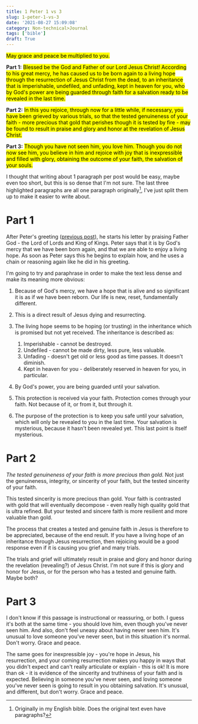 ```yaml
---
title: 1 Peter 1 vs 3
slug: 1-peter-1-vs-3
date: '2021-08-27 15:09:08'
category: Non-technical>Journal
tags: ['bible']
draft: True
---
```


<mark>May grace and peace be multiplied to you.</mark>

**Part 1:** <mark>Blessed be the God and Father of our Lord Jesus Christ! According to his
great mercy, he has caused us to be born again to a living hope through the
resurrection of Jesus Christ from the dead, to an inheritance that is
imperishable, undefiled, and unfading, kept in heaven for you, who by God's
power are being guarded through faith for a salvation ready to be revealed in
the last time.</mark>

**Part 2:** <mark>In this you rejoice, through now for a little while, if necessary, you
have been grieved by various trials, so that the tested genuineness of your
faith - more precious that gold that perishes though it is tested by fire - may
be found to result in praise and glory and honor at the revelation of Jesus
Christ.</mark>

**Part 3:** <mark> Though you have not seen him, you love him. Though you do not now see
him, you believe in him and rejoice with joy that is inexpressible and filled
with glory, obtaining the outcome of your faith, the salvation of your
souls.</mark>

I thought that writing about 1 paragraph per post would be easy, maybe even too
short, but this is so dense that I'm not sure. The last three highlighted
paragraphs are all one paragraph originally[^1], I've just split them up to
make it easier to write about.

# Part 1

After Peter's greeting ([previous post](1-peter-1-1)), he
starts his letter by praising Father God - the Lord of Lords and King of Kings.
Peter says that it is by God's mercy that we have been born again, and that we
are able to enjoy a living hope. As soon as Peter says this he begins to explain
how, and he uses a chain or reasoning again like he did in his greeting.

I'm going to try and paraphrase in order to make the text less dense and make
its meaning more obvious:

1.  Because of God's mercy, we have a hope that is alive and so significant it
    is as if we have been reborn. Our life is new, reset, fundamentally
    different.
1.  This is a direct result of Jesus dying and resurrecting.
1.  The living hope seems to be hoping (or trusting) in the inheritance which is
    promised but not yet received. The inheritance is described as:

    1. Imperishable - cannot be destroyed.
    1. Undefiled - cannot be made dirty, less pure, less valuable.
    1. Unfading - doesn't get old or less good as time passes. It doesn't
       diminish.
    1. Kept in heaven for you - deliberately reserved in heaven for you, in particular.

1.  By God's power, you are being guarded until your salvation.
1.  This protection is received via your faith. Protection comes through your
    faith. Not because of it, or from it, but through it.
1.  The purpose of the protection is to keep you safe until your salvation,
    which will only be revealed to you in the last time. Your salvation is
    mysterious, because it hasn't been revealed yet. This last point is
    itself mysterious.

# Part 2

_The tested genuineness of your faith is more precious than gold._ Not just the
genuineness, integrity, or sincerity of your faith, but the tested sincerity of your faith.

This tested sincerity is more precious than gold. Your faith is contrasted with gold that will
eventually decompose - even really high quality gold that is ultra refined. But
your tested and sincere faith is more resilient and more valuable than gold.

The process that creates a tested and genuine faith in Jesus is therefore to be
appreciated, because of the end result. If you have a living hope of an
inheritance through Jesus resurrection, then rejoicing would be a good
response even if it is causing you grief and many trials.

The trials and grief will ultimately result in praise and glory and honor during the
revelation (revealing?) of Jesus Christ. I'm not sure if this is glory and honor
for Jesus, or for the person who has a tested and genuine faith. Maybe both?

# Part 3

I don't know if this passage is instructional or reassuring, or both. I guess
it's both at the same time - you should love him, even though you've never seen
him. And also, don't feel uneasy about having never seen him. It's unusual to
love someone you've never seen, but in this situation it's normal. Don't worry.
Grace and peace.

The same goes for inexpressible joy - you're hope in Jesus, his resurrection,
and your coming resurrection makes you happy in ways that you didn't expect and
can't really articulate or explain - this is ok! It is more than ok - it is
evidence of the sincerity and truthiness of your faith and is expected.
Believing in someone you've never seen, and loving someone you've never seen is
going to result in you obtaining salvation. It's unusual, and different, but
don't worry. Grace and peace.

[^1]: Originally in my English bible. Does the original text even have paragraphs?
